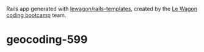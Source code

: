 Rails app generated with [lewagon/rails-templates](https://github.com/lewagon/rails-templates), created by the [Le Wagon coding bootcamp](https://www.lewagon.com) team.
# geocoding-599
